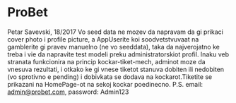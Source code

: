 # ProBet
Petar Savevski, 18/2017
Vo seed data ne mozev da napravam da gi prikaci cover photo i profile picture, a AppUserite koi soodvetstvuvaat na gamblerite gi pravev manuelno (ne vo seeddata), taka da najverojatno
ke treba i vie da napravite test modeli preku administratorskiot profil. Inaku veb stranata funkcionira na princip kockar-tiket-mech, adminot moze da vnesuva rezultati, i otkako ke gi vnese tiketot stanuva
dobiten ili nedobiten (vo sprotivno e pending) i dobivkata se dodava na kockarot.Tiketite se prikazani na HomePage-ot na sekoj kockar poedinecno.
P.S. email: admin@probet.com, password: Admin123
